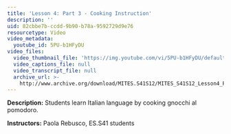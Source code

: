 ```yaml
---
title: 'Lesson 4: Part 3 - Cooking Instruction'
description: ''
uid: 82cbbe7b-ccdd-9b90-b78a-9592729d9e76
resourcetype: Video
video_metadata:
  youtube_id: 5PU-b1HFyDU
video_files:
  video_thumbnail_file: 'https://img.youtube.com/vi/5PU-b1HFyDU/default.jpg'
  video_captions_file: null
  video_transcript_file: null
  archive_url: >-
    http://www.archive.org/download/MITES.S41S12/MITES_S41S12_Lesson4_Part3_300k.mp4
---
```


**Description:** Students learn Italian language by cooking gnocchi al pomodoro.

**Instructors:** Paola Rebusco, ES.S41 students